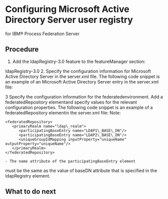 # Configuring Microsoft Active Directory Server user registry
for IBM® Process Federation
Server

## Procedure

1. Add the ldapRegistry-3.0 feature
to the featureManager section:
<!-- Enable features -->
<featureManager>
    <feature>ldapRegistry-3.0</feature>
</featureManager>
2. Specify the configuration information for Microsoft Active
Directory Server in the server.xml file.
The following code snippet is an example of an Microsoft Active Directory Server entry in the
server.xml
file:<ldapRegistry id="ldap" realm="SampleLdapADRealm"
    host="ldapserver.mycity.mycompany.com" port="389" ignoreCase="true"
    baseDN="cn=users,dc=adtest,dc=mycity,dc=mycompany,dc=com"
    bindDN="cn=testuser,cn=users,dc=adtest,dc=mycity,dc=mycompany,dc=com"
    bindPassword="testuserpwd"
    ldapType="Microsoft Active Directory"
    sslEnabled="true"
    sslRef="LDAPSSLSettings">
    <activedFilters
    userFilter="(&amp;(sAMAccountName=%v)(objectcategory=user))"
groupFilter="(&amp;(cn=%v)(objectcategory=group))"
   userIdMap="user:sAMAccountName"
    groupIdMap="*:cn"
    groupMemberIdMap="memberOf:member" >
</activedFilters>
    </ldapRegistry>

<ssl id="LDAPSSLSettings" keyStoreRef="LDAPKeyStore" trustStoreRef="LDAPTrustStore" />

<keyStore id="LDAPKeyStore" location="${server.config.dir}/LdapSSLKeyStore.jks"
          type="JKS" password="{xor}CDo9Hgw=" />
<keyStore id="LDAPTrustStore" location="${server.config.dir}/LdapSSLTrustStore.jks"
          type="JKS" password="{xor}CDo9Hgw=" />
3 Specify the configuration information for the federatedenvironment. Add a federatedRepository elementand specify values for the relevant configuration properties. The following code snippet is an example of a federatedRepository elementin the server.xml file:<federatedRepository> <primaryRealm name="ldap\_realm "> <participatingBaseEntry name="LDAP1\_BASE\_DN "/> <participatingBaseEntry name="LDAP2\_BASE\_DN "/> <uniqueGroupIdMapping inputProperty="uniqueName " outputProperty="uniqueName "/> </primaryRealm></federatedRepository> Note:

```
<federatedRepository>
   <primaryRealm name="ldap\_realm">
      <participatingBaseEntry name="LDAP1\_BASE\_DN"/>
      <participatingBaseEntry name="LDAP2\_BASE\_DN"/>
      <uniqueGroupIdMapping inputProperty="uniqueName" outputProperty="uniqueName"/>
   </primaryRealm>
</federatedRepository>
```

    - The name attribute of the participatingBaseEntry element
must be the same as the value of baseDN attribute
that is specified in the ldapRegistry element.

## What to do next
